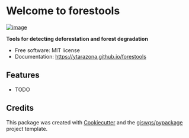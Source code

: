 # Welcome to forestools


[![image](https://img.shields.io/pypi/v/forestools.svg)](https://pypi.python.org/pypi/forestools)


**Tools for detecting deforestation and forest degradation**


-   Free software: MIT license
-   Documentation: <https://ytarazona.github.io/forestools>
    

## Features

-   TODO

## Credits

This package was created with [Cookiecutter](https://github.com/cookiecutter/cookiecutter) and the [giswqs/pypackage](https://github.com/giswqs/pypackage) project template.
